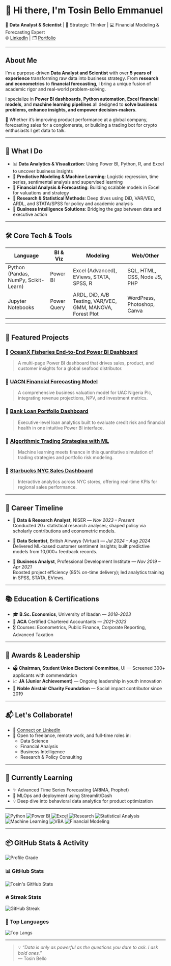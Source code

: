 # 👋 Hi there, I'm Tosin Bello Emmanuel

🎯 **Data Analyst & Scientist** | 🧠 Strategic Thinker | 💻 Financial Modeling & Forecasting Expert  
 🌐 [LinkedIn](https://www.linkedin.com/in/tosinbellofin) | 🗂️ [Portfolio](https://github.com/toshineb)

---

## About Me

I'm a purpose-driven **Data Analyst and Scientist** with over **5 years of experience** transforming raw data into business strategy. From **research and econometrics** to **financial forecasting**, I bring a unique fusion of academic rigor and real-world problem-solving.

I specialize in **Power BI dashboards**, **Python automation**, **Excel financial models**, and **machine learning pipelines** all designed to **solve business problems, enhance insights, and empower decision-makers**.

🔎 Whether it’s improving product performance at a global company, forecasting sales for a conglomerate, or building a trading bot for crypto enthusiasts I get data to talk.

---

## 🚀 What I Do

- 📊 **Data Analytics & Visualization**: Using Power BI, Python, R, and Excel to uncover business insights
- 🧠 **Predictive Modeling & Machine Learning**: Logistic regression, time series, sentimental analysis and supervised learning
- 🧾 **Financial Analysis & Forecasting**: Building scalable models in Excel for valuations and strategy
- 🔬 **Research & Statistical Methods**: Deep dives using DiD, VAR/VEC, ARDL, and STATA/SPSS for policy and academic analysis
- 💼 **Business Intelligence Solutions**: Bridging the gap between data and executive action

---

## 🛠️ Core Tech & Tools

| Language | BI & Viz | Modeling | Web/Other |
|---------|----------|----------|-----------|
| Python (Pandas, NumPy, Scikit-Learn) | Power BI | Excel (Advanced), EViews, STATA, SPSS, R | SQL, HTML, CSS, Node JS, PHP |
| Jupyter Notebooks | Power Query | ARDL, DiD, A/B Testing, VAR/VEC, GMM, MANOVA, Forest Plot | WordPress, Photoshop, Canva |

---

## 🧪 Featured Projects

### 🔷 [OceanX Fisheries End-to-End Power BI Dashboard](https://github.com/toshineb/OceanX-Fisheries-End-to-End-Power-BI-Sales-Product-Analysis)
> A multi-page Power BI dashboard that drives sales, product, and customer insights for a global seafood distributor.

### 🔷 [UACN Financial Forecasting Model](https://github.com/toshineb/UACN-Financial-Forecasting-Model)
> A comprehensive business valuation model for UAC Nigeria Plc, integrating revenue projections, NPV, and investment metrics.

### 🔷 [Bank Loan Portfolio Dashboard](https://github.com/toshineb/Bank-Loan-Portfolio-Dashboard)
> Executive-level loan analytics built to evaluate credit risk and financial health in one intuitive Power BI interface.

### 🔷 [Algorithmic Trading Strategies with ML](https://github.com/toshineb/Algorithmic_Trading_Machine_Learning_Quant_Strategies)
> Machine learning meets finance in this quantitative simulation of trading strategies and portfolio risk modeling.

### 🔷 [Starbucks NYC Sales Dashboard](https://github.com/toshineb/Starbucks-NYC-Sales-Dashboard-Power-BI-Project)
> Interactive analytics across NYC stores, offering real-time KPIs for regional sales performance.

---

## 🧭 Career Timeline

- 📌 **Data & Research Analyst**, NISER — *Nov 2023 – Present*  
  Conducted 20+ statistical research analyses; shaped policy via scholarly contributions and econometric models.

- 📌 **Data Scientist**, British Airways (Virtual) — *Jul 2024 – Aug 2024*  
  Delivered ML-based customer sentiment insights; built predictive models from 10,000+ feedback records.

- 📌 **Business Analyst**, Professional Development Institute — *Nov 2019 – Apr 2021*  
  Boosted project efficiency (85% on-time delivery); led analytics training in SPSS, STATA, EViews.

---

## 📚 Education & Certifications

- 🎓 **B.Sc. Economics**, University of Ibadan — *2018–2023*  
- 🧾 **ACA** Certified Chartered Accountants — *2021–2023*  
- 🎖️ Courses: Econometrics, Public Finance, Corporate Reporting, Advanced Taxation

---

## 🥇 Awards & Leadership

- 🗳️ **Chairman, Student Union Electoral Committee**, UI — Screened 300+ applicants with commendation
- 📈 **JA (Junior Achievement)** — Ongoing leadership in youth innovation
- 💞 **Noble Airstair Charity Foundation** — Social impact contributor since 2019

---

## 📬 Let's Collaborate!

- 🔗 [Connect on LinkedIn](https://www.linkedin.com/in/tosinbellofin)
- 🧠 Open to freelance, remote work, and full-time roles in:
  - Data Science
  - Financial Analysis
  - Business Intelligence
  - Research & Policy Consulting

---

## 🌱 Currently Learning

- ✨ Advanced Time Series Forecasting (ARIMA, Prophet)
- 🧪 MLOps and deployment using Streamlit/Dash
- 💡 Deep dive into behavioral data analytics for product optimization

---

![Python](https://img.shields.io/badge/Python-Expert-blue?logo=python)
![Power BI](https://img.shields.io/badge/PowerBI-Visual_Expert-yellow?logo=powerbi)
![Excel](https://img.shields.io/badge/Excel-Advanced-green?logo=microsoft-excel)
![Research](https://img.shields.io/badge/Research-Methodology_Expert-critical?logo=academia)
![Statistical Analysis](https://img.shields.io/badge/Statistical_Analysis-Econometrics_Pro-orange?logo=r)
![Machine Learning](https://img.shields.io/badge/Machine_Learning-Data_Driven_Insights-purple?logo=scikit-learn)
![VBA](https://img.shields.io/badge/Excel_VBA-Workflow_Automation-lightgrey?logo=visualstudio)
![Financial Modeling](https://img.shields.io/badge/Financial_Modeling-Business_Strategy-blueviolet?logo=microsoft-excel)

---

## 📦 GitHub Stats & Activity

![Profile Grade](https://img.shields.io/badge/GitHub%20Grade-A%2B-brightgreen?style=flat-square)

### 📊 GitHub Stats
![Tosin's GitHub Stats](https://github-readme-stats.vercel.app/api?username=toshineb&show_icons=true&theme=radical&include_all_commits=true&count_private=true)

### 🔥 Streak Stats
![GitHub Streak](https://github-readme-streak-stats.herokuapp.com/?user=toshineb&theme=radical)

### 🧠 Top Languages
![Top Langs](https://github-readme-stats.vercel.app/api/top-langs/?username=toshineb&layout=compact&theme=radical&langs_count=10&hide=css,scss&v=2&cache_seconds=180)


---

> 💡 *“Data is only as powerful as the questions you dare to ask. I ask bold ones.”*  
— Tosin Bello
